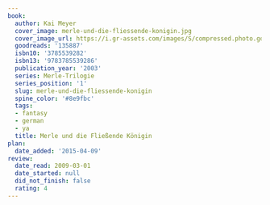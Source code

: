 ```yaml
---
book:
  author: Kai Meyer
  cover_image: merle-und-die-fliessende-konigin.jpg
  cover_image_url: https://i.gr-assets.com/images/S/compressed.photo.goodreads.com/books/1172072564l/135887.jpg
  goodreads: '135887'
  isbn10: '3785539282'
  isbn13: '9783785539286'
  publication_year: '2003'
  series: Merle-Trilogie
  series_position: '1'
  slug: merle-und-die-fliessende-konigin
  spine_color: '#8e9fbc'
  tags:
  - fantasy
  - german
  - ya
  title: Merle und die Fließende Königin
plan:
  date_added: '2015-04-09'
review:
  date_read: 2009-03-01
  date_started: null
  did_not_finish: false
  rating: 4
---
```

